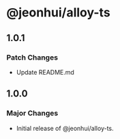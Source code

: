 # @jeonhui/alloy-ts

## 1.0.1

### Patch Changes

- Update README.md

## 1.0.0

### Major Changes

- Initial release of @jeonhui/alloy-ts.
